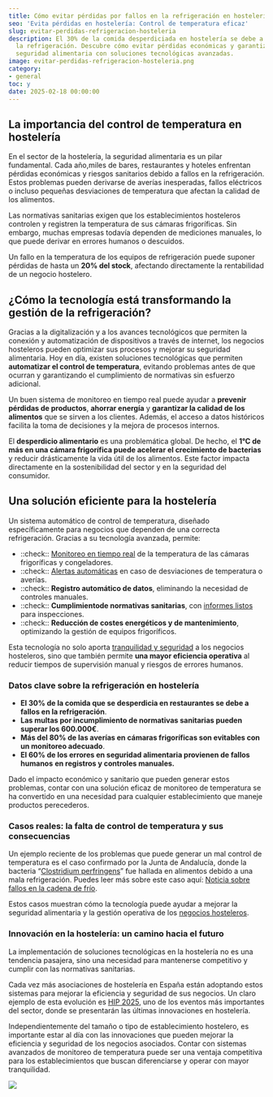 ```yaml
---
title: Cómo evitar pérdidas por fallos en la refrigeración en hostelería
seo: 'Evita pérdidas en hostelería: Control de temperatura eficaz'
slug: evitar-perdidas-refrigeracion-hosteleria
description: El 30% de la comida desperdiciada en hostelería se debe a fallos en
  la refrigeración. Descubre cómo evitar pérdidas económicas y garantizar la
  seguridad alimentaria con soluciones tecnológicas avanzadas.
image: evitar-perdidas-refrigeracion-hosteleria.png
category:
- general
toc: y
date: 2025-02-18 00:00:00
---
```

## La importancia del control de temperatura en hostelería

En el sector de la hostelería, la seguridad alimentaria es un pilar fundamental. Cada año,miles de bares, restaurantes y hoteles enfrentan pérdidas económicas y riesgos sanitarios debido a fallos en la refrigeración. Estos problemas pueden derivarse de averías inesperadas, fallos eléctricos o incluso pequeñas desviaciones de temperatura que afectan la calidad de los alimentos.

Las normativas sanitarias exigen que los establecimientos hosteleros controlen y registren la temperatura de sus cámaras frigoríficas. Sin embargo, muchas empresas todavía dependen de mediciones manuales, lo que puede derivar en errores humanos o descuidos.

Un fallo en la temperatura de los equipos de refrigeración puede suponer pérdidas de hasta un **20% del stock**, afectando directamente la rentabilidad de un negocio hostelero.

## ¿Cómo la tecnología está transformando la gestión de la refrigeración?

Gracias a la digitalización y a los avances tecnológicos que permiten la conexión y automatización de dispositivos a través de internet, los negocios hosteleros pueden optimizar sus procesos y mejorar su seguridad alimentaria. Hoy en día, existen soluciones tecnológicas que permiten **automatizar el control de temperatura**, evitando problemas antes de que ocurran y garantizando el cumplimiento de normativas sin esfuerzo adicional.

Un buen sistema de monitoreo en tiempo real puede ayudar a **prevenir pérdidas de productos**, **ahorrar energía** y **garantizar la calidad de los
alimentos** que se sirven a los clientes. Además, el acceso a datos
históricos facilita la toma de decisiones y la mejora de procesos internos.

El **desperdicio alimentario** es una problemática global. De hecho, el **1°C de más en una cámara frigorífica puede acelerar el crecimiento de bacterias** y reducir drásticamente la vida útil de los alimentos. Este factor impacta directamente en la sostenibilidad del sector y en la seguridad del consumidor.

## Una solución eficiente para la hostelería

Un sistema automático de control de temperatura, diseñado específicamente para negocios que dependen de una correcta refrigeración. Gracias a su tecnología avanzada, permite:

- ::check:: [Monitoreo en tiempo real](/#control) de la temperatura de las cámaras frigoríficas y congeladores.
- ::check:: [Alertas automáticas](/#tranquilidad) en caso de desviaciones de temperatura o averías.
- ::check:: **Registro automático de datos**, eliminando la necesidad de controles manuales. 
- ::check:: **Cumplimientode normativas sanitarias**, con [informes listos](/catalogo-sensor-de-temperatura-receptor/#informes) para inspecciones. 
- ::check:: **Reducción de costes energéticos y de mantenimiento**, optimizando la gestión de equipos frigoríficos.

Esta tecnología no solo aporta [tranquilidad y seguridad](/#para-ti) a los negocios hosteleros, sino que también permite **una mayor eficiencia operativa** al reducir tiempos de supervisión manual y riesgos de errores humanos.

### Datos clave sobre la refrigeración en hostelería

- **El 30% de la comida que se desperdicia en restaurantes se debe a fallos en la refrigeración**.
- **Las multas por incumplimiento de normativas sanitarias pueden superar los 600.000€**.
- **Más del 80% de las averías en cámaras frigoríficas son evitables con un monitoreo adecuado**.
- **El 60% de los errores en seguridad alimentaria provienen de fallos humanos** **en registros y controles manuales.**

Dado el impacto económico y sanitario que pueden generar estos problemas, contar con una solución eficaz de monitoreo de temperatura se ha convertido en una necesidad para cualquier establecimiento que maneje productos perecederos.

### Casos reales: la falta de control de temperatura y sus consecuencias

Un ejemplo reciente de los problemas que puede generar un mal control de temperatura es el caso confirmado por la Junta de Andalucía, donde la bacteria “[Clostridium perfringens](https://www.saludcastillayleon.es/es/seguridadalimentaria/datos-claves-prevencion-riesgos-microbiologicos/intoxicaciones/clostridium-perfringens)”  fue hallada en alimentos debido a una mala refrigeración. Puedes leer más sobre este caso aquí: [Noticia sobre fallos en la cadena de frío](https://www.lavanguardia.com/comer/expres/20250122/10308074/junta-andalucia-confirma-bacteria-clostridium-perfringens-montaditos-pringa-taberna-sacristia-pmv.html).

Estos casos muestran cómo la tecnología puede ayudar a mejorar la seguridad alimentaria y la gestión operativa de los [negocios hosteleros](/catalogo-sensor-de-temperatura-receptor/#clientes).

### Innovación en la hostelería: un camino hacia el futuro

La implementación de soluciones tecnológicas en la hostelería no es una tendencia pasajera, sino una necesidad para mantenerse competitivo y cumplir con las normativas sanitarias.

Cada vez más asociaciones de hostelería en España están adoptando estos sistemas para mejorar la eficiencia y seguridad de sus negocios. Un claro ejemplo de esta evolución es [HIP 2025](https://www.expohip.com/expohip/), uno de los eventos más importantes del sector, donde se presentarán las últimas innovaciones en hostelería. 

Independientemente del tamaño o tipo de establecimiento hostelero, es importante estar al día con las innovaciones que pueden mejorar la eficiencia y seguridad de los negocios asociados. Contar con sistemas avanzados de monitoreo de temperatura puede ser una ventaja competitiva para los establecimientos que buscan diferenciarse y operar con mayor tranquilidad.





![](/blog/0-grados-preocupaciones-sistema-control-camaras-frigorificas.webp)



